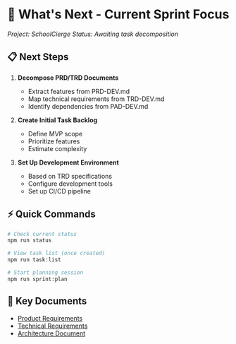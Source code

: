 # 🎯 What's Next - Current Sprint Focus

*Project: SchoolCierge*
*Status: Awaiting task decomposition*

## 📋 Next Steps

1. **Decompose PRD/TRD Documents**
   - Extract features from PRD-DEV.md
   - Map technical requirements from TRD-DEV.md
   - Identify dependencies from PAD-DEV.md

2. **Create Initial Task Backlog**
   - Define MVP scope
   - Prioritize features
   - Estimate complexity

3. **Set Up Development Environment**
   - Based on TRD specifications
   - Configure development tools
   - Set up CI/CD pipeline

## ⚡ Quick Commands

```bash
# Check current status
npm run status

# View task list (once created)
npm run task:list

# Start planning session
npm run sprint:plan
```

## 🔗 Key Documents
- [Product Requirements](../.project/product/PRD-DEV.md)
- [Technical Requirements](../.project/product/TRD-DEV.md)
- [Architecture Document](../.project/product/PAD-DEV.md)